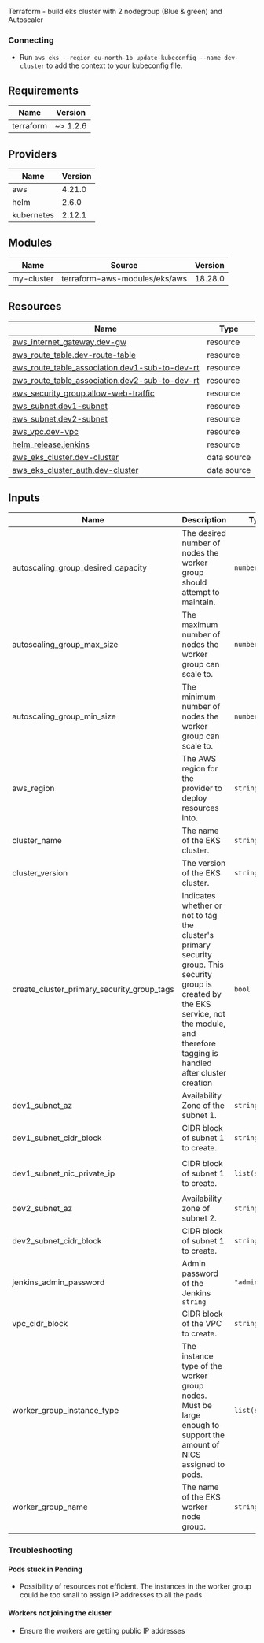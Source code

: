 
Terraform - build eks cluster with 2 nodegroup (Blue & green) and Autoscaler


### Connecting
* Run ```aws eks --region eu-north-1b update-kubeconfig --name dev-cluster``` to add the context to your kubeconfig file.

## Requirements

| Name | Version |
|------|---------|
| terraform | ~> 1.2.6 |

## Providers

| Name | Version |
|------|---------|
| aws | 4.21.0 |
| helm | 2.6.0 |
| kubernetes | 2.12.1 |

## Modules

| Name | Source | Version |
|------|--------|---------|
| my-cluster | terraform-aws-modules/eks/aws | 18.28.0 |

## Resources

| Name | Type |
|------|------|
| [aws_internet_gateway.dev-gw](https://registry.terraform.io/providers/hashicorp/aws/4.21.0/docs/resources/internet_gateway) | resource |
| [aws_route_table.dev-route-table](https://registry.terraform.io/providers/hashicorp/aws/4.21.0/docs/resources/route_table) | resource |
| [aws_route_table_association.dev1-sub-to-dev-rt](https://registry.terraform.io/providers/hashicorp/aws/4.21.0/docs/resources/route_table_association) | resource |
| [aws_route_table_association.dev2-sub-to-dev-rt](https://registry.terraform.io/providers/hashicorp/aws/4.21.0/docs/resources/route_table_association) | resource |
| [aws_security_group.allow-web-traffic](https://registry.terraform.io/providers/hashicorp/aws/4.21.0/docs/resources/security_group) | resource |
| [aws_subnet.dev1-subnet](https://registry.terraform.io/providers/hashicorp/aws/4.21.0/docs/resources/subnet) | resource |
| [aws_subnet.dev2-subnet](https://registry.terraform.io/providers/hashicorp/aws/4.21.0/docs/resources/subnet) | resource |
| [aws_vpc.dev-vpc](https://registry.terraform.io/providers/hashicorp/aws/4.21.0/docs/resources/vpc) | resource |
| [helm_release.jenkins](https://registry.terraform.io/providers/hashicorp/helm/2.6.0/docs/resources/release) | resource |
| [aws_eks_cluster.dev-cluster](https://registry.terraform.io/providers/hashicorp/aws/4.21.0/docs/data-sources/eks_cluster) | data source |
| [aws_eks_cluster_auth.dev-cluster](https://registry.terraform.io/providers/hashicorp/aws/4.21.0/docs/data-sources/eks_cluster_auth) | data source |

## Inputs

| Name | Description | Type | Default | Required |
|------|-------------|------|---------|:--------:|
| autoscaling\_group\_desired\_capacity | The desired number of nodes the worker group should attempt to maintain. | `number` | `2` | no |
| autoscaling\_group\_max\_size | The maximum number of nodes the worker group can scale to. | `number` | `3` | no |
| autoscaling\_group\_min\_size | The minimum number of nodes the worker group can scale to. | `number` | `1` | no |
| aws\_region | The AWS region for the provider to deploy resources into. | `string` | `"us-east-1"` | no |
| cluster\_name | The name of the EKS cluster. | `string` | `"dev-cluster"` | no |
| cluster\_version | The version of the EKS cluster. | `string` | `"1.22"` | no |
| create\_cluster\_primary\_security\_group\_tags | Indicates whether or not to tag the cluster's primary security group. This security group is created by the EKS service, not the module, and therefore tagging is handled after cluster creation | `bool` | `true` | no |
| dev1\_subnet\_az | Availability Zone of the subnet 1. | `string` | `"us-east-1a"` | no |
| dev1\_subnet\_cidr\_block | CIDR block of subnet 1 to create. | `string` | `"10.0.1.0/24"` | no |
| dev1\_subnet\_nic\_private\_ip | CIDR block of subnet 1 to create. | `list(string)` | <pre>[<br>  "10.0.1.50"<br>]</pre> | no |
| dev2\_subnet\_az | Availability zone of subnet 2. | `string` | `"us-east-1b"` | no |
| dev2\_subnet\_cidr\_block | CIDR block of subnet 1 to create. | `string` | `"10.0.2.0/24"` | no |
| jenkins\_admin\_password | Admin password of the Jenkins `string` | `"admin"` | no |
| vpc\_cidr\_block | CIDR block of the VPC to create. | `string` | `"10.0.0.0/16"` | no |
| worker\_group\_instance\_type | The instance type of the worker group nodes. Must be large enough to support the amount of NICS assigned to pods. | `list(string)` | <pre>[<br>  "t3.medium"<br>]</pre> | no |
| worker\_group\_name | The name of the EKS worker node group. | `string` | `"dev-worker-group-1"` | no |

### Troubleshooting

#### Pods stuck in Pending
* Possibility of resources not efficient. The instances in the worker group could be too small to assign IP addresses to all the pods

#### Workers not joining the cluster
* Ensure the workers are getting public IP addresses



